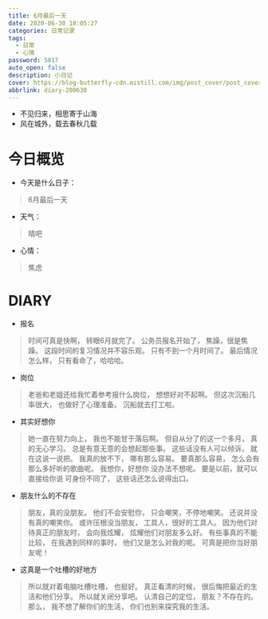 ```yaml
---
title: 6月最后一天
date: 2020-06-30 18:05:27
categories: 日常记录
tags: 
  - 日常
  - 心情
password: 5817
auto_open: false
description: 小日记
cover: https://blog-butterfly-cdn.mistill.com/img/post_cover/post_cover_001.webp
abbrlink: diary-200630
---
```

- 不见归来，相思寄于山海
- 风在城外，载去春秋几载
# 今日概览
- 今天是什么日子：
> 6月最后一天
- 天气：
> 晴吧
- 心情：
> 焦虑

# DIARY
- 报名
> 时间可真是快啊，
转眼6月就完了。
公务员报名开始了，
焦躁，很是焦躁。
这段时间的复习情况并不容乐观。
只有不到一个月时间了。
最后情况怎么样，
只有看命了，哈哈哈。
- 岗位
> 老爸和老姐还给我忙着参考报什么岗位，
想想好对不起啊。
但这次沉船几率很大，
也做好了心理准备。
沉船就去打工啦。
- 其实好想你
> 她一直在努力向上，
我也不能甘于落后啊。
但自从分了的这一个多月，
真的无心学习。
总是有意无意的会想起那些事。
这些话没有人可以倾诉，
就在这说一说把。
我真的放不下，
哪有那么容易。
要真那么容易，
怎么会有那么多好听的歌曲呢。
我想你，好想你
没办法不想呢。
要是以前，就可以直接给你说
可身份不同了，
这些话还怎么说得出口。
- 朋友什么的不存在
> 朋友，真的没朋友。
他们不会安慰你，
只会嘲笑，不停地嘲笑。
还说并没有真的嘲笑你。
或许压根没当朋友，
工具人，很好的工具人。
因为他们对待真正的朋友时，
会向我炫耀，
炫耀他们对朋友多么好。
有些事真的不能比较，
在我遇到同样的事时，
他们又是怎么对我的呢。
可真是把你当好朋友呢！
- 这真是一个吐槽的好地方
> 所以就对着电脑吐槽吐槽，
也挺好。
真正看清的时候，
很后悔把最近的生活和他们分享。
所以就关闭分享吧。
认清自己的定位，
朋友？不存在的。
那么，
我不想了解你们的生活，
你们也别来探究我的生活。
